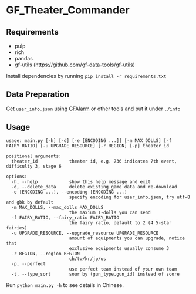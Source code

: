 # GF_Theater_Commander
## Requirements
- pulp
- rich
- pandas
- gf-utils (https://github.com/gf-data-tools/gf-utils) 

Install dependencies by running `pip install -r requirements.txt`

## Data Preparation
Get `user_info.json` using [GFAlarm](
https://gall.dcinside.com/mgallery/board/view?id=micateam&no=1439586) or other tools and put it under `./info`

## Usage
```
usage: main.py [-h] [-d] [-e [ENCODING ...]] [-m MAX_DOLLS] [-f FAIRY_RATIO] [-u UPGRADE_RESOURCE] [-r REGION] [-p] theater_id

positional arguments:
  theater_id            theater id, e.g. 736 indicates 7th event, difficulty 3, stage 6

options:
  -h, --help            show this help message and exit
  -d, --delete_data     delete existing game data and re-download
  -e [ENCODING ...], --encoding [ENCODING ...]
                        specify encoding for user_info.json, try utf-8 and gbk by default
  -m MAX_DOLLS, --max_dolls MAX_DOLLS
                        the maxium T-dolls you can send
  -f FAIRY_RATIO, --fairy_ratio FAIRY_RATIO
                        the fairy ratio, default to 2 (4 5-star fairies)
  -u UPGRADE_RESOURCE, --upgrade_resource UPGRADE_RESOURCE
                        amount of equipments you can upgrade, notice that
                        exclusive equipments usually consume 3
  -r REGION, --region REGION
                        ch/tw/kr/jp/us
  -p, --perfect
                        use perfect team instead of your own team
  -t, --type_sort       sour by (gun_type,gun_id) instead of score
```
Run `python main.py -h` to see details in Chinese.
